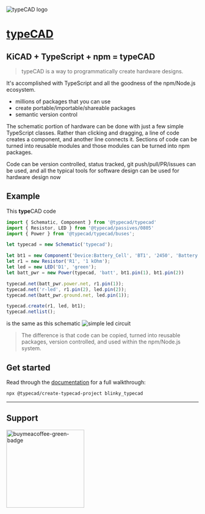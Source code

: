 ![typeCAD logo](https://typecad.net/typecad.svg)
# [**type**CAD](https://typecad.net)

##  KiCAD + TypeScript + npm = **type**CAD
> typeCAD is a way to programmatically create hardware designs.

It's accomplished with TypeScript and all the goodness of the npm/Node.js ecosystem.

- millions of packages that you can use
- create portable/importable/shareable packages
- semantic version control

The schematic portion of hardware can be done with just a few simple TypeScript classes. Rather than clicking and dragging, a line of code creates a component, and another line connects it. Sections of code can be turned into reusable modules and those modules can be turned into npm packages.

Code can be version controlled, status tracked, git push/pull/PR/issues can be used, and all the typical tools for software design can be used for hardware design now

## Example
This **type**CAD code 
```ts
import { Schematic, Component } from '@typecad/typecad'
import { Resistor, LED } from '@typecad/passives/0805'
import { Power } from '@typecad/typecad/buses';

let typecad = new Schematic('typecad');

let bt1 = new Component('Device:Battery_Cell', 'BT1', '2450', 'Battery:BatteryHolder_Keystone_3008_1x2450');
let r1 = new Resistor('R1', '1 kOhm');
let led = new LED('D1', 'green');
let batt_pwr = new Power(typecad, 'batt', bt1.pin(1), bt1.pin(2))

typecad.net(batt_pwr.power.net, r1.pin(1));
typecad.net('r-led', r1.pin(2), led.pin(2));
typecad.net(batt_pwr.ground.net, led.pin(1));

typecad.create(r1, led, bt1);
typecad.netlist();
```

is the same as this schematic
![simple led circuit](https://typecad.net/led-circuit.png)

>The difference is that code can be copied, turned into reusable packages, version controlled, and used within the npm/Node.js system.

## Get started
Read through the [documentation](https://typecad.net/docs/walkthrough/get-started) for a full walkthrough:

```bash
npx @typecad/create-typecad-project blinky_typecad
```

---
## Support
<a href="https://www.buymeacoffee.com/typecad" target="_blank" title="buymeacoffee">
  <img src="https://iili.io/JoQl86x.md.png"  alt="buymeacoffee-green-badge" style="width: 204px;">
</a>